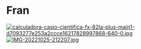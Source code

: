 # Fran

[![calculadora-casio-cientifica-fx-82la-plus-main1-d7093277e253a2ccce16217828997868-640-0.jpg](https://i.postimg.cc/zBw1MSTD/calculadora-casio-cientifica-fx-82la-plus-main1-d7093277e253a2ccce16217828997868-640-0.jpg)](https://postimg.cc/62QS4ZHF)
[![IMG-20221025-212207.jpg](https://i.postimg.cc/52HyrTyx/IMG-20221025-212207.jpg)](https://postimg.cc/hXBKzCVw)
